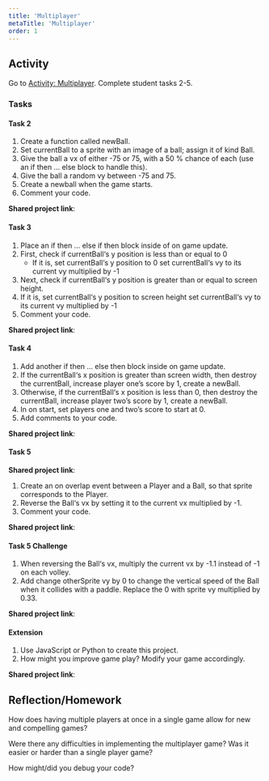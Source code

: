```yaml
---
title: 'Multiplayer'
metaTitle: 'Multiplayer'
order: 1
---
```


## Activity

Go to [Activity: Multiplayer](https://arcade.makecode.com/courses/csintro2/logic/multiplayer).  Complete student tasks 2-5.

### Tasks

#### Task 2

1. Create a function called newBall.
2. Set currentBall to a sprite with an image of a ball; assign it of kind Ball.
3. Give the ball a vx of either -75 or 75, with a 50 % chance of each (use an if then ... else block to handle this).
4. Give the ball a random vy between -75 and 75.
5. Create a newball when the game starts.
6. Comment your code.

**Shared project link**:
<br/>

#### Task 3

1. Place an if then ... else if then block inside of on game update.  
2. First, check if currentBall‘s y position is less than or equal to 0  
    * If it is, set currentBall‘s y position to 0   set currentBall‘s vy to its current vy multiplied by -1 
3. Next, check if currentBall‘s y position is greater than or equal to screen height. 
4. If it is, set currentBall‘s y position to screen height set currentBall‘s vy to its current vy multiplied by -1 
5. Comment your code.

**Shared project link**:
<br/>

#### Task 4

1. Add another if then ... else then block inside on game update.  
2. If the currentBall‘s x position is greater than screen width, then destroy the currentBall, increase player one’s score by 1, create a newBall. 
3. Otherwise, if the currentBall‘s x position is less than 0, then destroy the currentBall, increase player two’s score by 1, create a newBall. 
4. In on start, set players one and two’s score to start at 0. 
5. Add comments to your code. 

**Shared project link**:
<br/>

#### Task 5

**Shared project link**:
<br/>

1. Create an on overlap event between a Player and a Ball, so that sprite corresponds to the Player.
2. Reverse the Ball‘s vx by setting it to the current vx multiplied by -1.
3. Comment your code.

**Shared project link**:
<br/>

#### Task 5 Challenge

1. When reversing the Ball‘s vx, multiply the current vx by -1.1 instead of -1 on each volley.
2. Add change otherSprite vy by 0 to change the vertical speed of the Ball when it collides with a paddle. Replace the 0 with sprite vy multiplied by 0.33.

**Shared project link**:
<br/>

#### Extension

1. Use JavaScript or Python to create this project.
2. How might you improve game play? Modify your game accordingly.

**Shared project link**:
<br/>

## Reflection/Homework 

 

How does having multiple players at once in a single game allow for new and compelling games? 

 

Were there any difficulties in implementing the multiplayer game? Was it easier or harder than a single player game? 

 

How might/did you debug your code? 

 